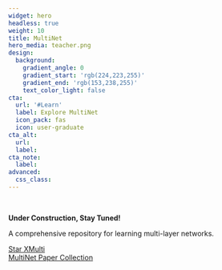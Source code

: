 ```yaml
---
widget: hero
headless: true
weight: 10
title: MultiNet
hero_media: teacher.png
design:
  background:
    gradient_angle: 0
    gradient_start: 'rgb(224,223,255)'
    gradient_end: 'rgb(153,238,255)'
    text_color_light: false
cta:
  url: '#Learn'
  label: Explore MultiNet
  icon_pack: fas
  icon: user-graduate
cta_alt:
  url:
  label:
cta_note:
  label:
advanced:
  css_class: 
---
```


<br>

**Under Construction, Stay Tuned!**

A comprehensive repository for learning multi-layer networks.

<!-- A Python Library for Multilayer Network Research, along with learning resources.  -->

<a class="github-button" href="https://github.com/aquastar/xmulti" data-icon="octicon-star" data-size="large" data-show-count="true" aria-label="Star XMulti">Star XMulti</a><br><a class="github-button" href="hhttps://github.com/aquastar/awesome-multilayer-network" data-icon="octicon-star" data-size="large" data-show-count="true" aria-label="MultiNet Paper Collection">MultiNet Paper Collection</a><script async defer src="https://buttons.github.io/buttons.js"></script>
